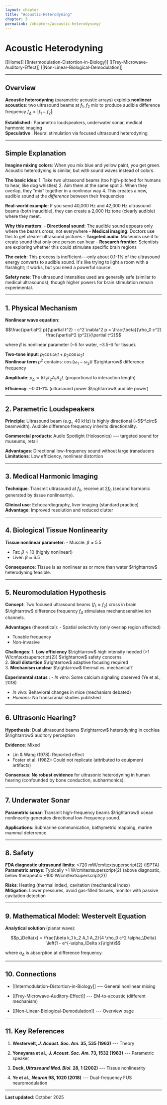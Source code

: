 ```yaml
---
layout: chapter
title: "Acoustic-Heterodyning"
chapter: 3
permalink: /chapters/acoustic-heterodyning/
---
```


# Acoustic Heterodyning

\[\[Home\]\]
\[\[Intermodulation-Distortion-in-Biology\]\]
\[\[Frey-Microwave-Auditory-Effect\]\]
\[\[Non-Linear-Biological-Demodulation\]\]

<div class="center">

------------------------------------------------------------------------

</div>

## Overview

**Acoustic heterodyning** (parametric acoustic arrays) exploits
**nonlinear acoustics**: two ultrasound beams at $`f_1`$, $`f_2`$
mix to produce audible difference frequency $`f_\Delta = |f_1 - f_2|`$.

**Established** : Parametric loudspeakers, underwater sonar,
medical harmonic imaging  
**Speculative** : Neural stimulation via focused ultrasound
heterodyning

<div class="center">

------------------------------------------------------------------------

</div>

## Simple Explanation 

**Imagine mixing colors**: When you mix blue and yellow paint, you
get green. Acoustic heterodyning is similar, but with sound waves
instead of colors.

**The basic idea**: 1. Take two ultrasound beams (too high-pitched
for humans to hear, like dog whistles) 2. Aim them at the same spot 3.
When they overlap, they “mix” together in a nonlinear way 4. This
creates a new, audible sound at the *difference* between their
frequencies

**Real-world example**: If you send 40,000 Hz and 42,000 Hz
ultrasound beams (both inaudible), they can create a 2,000 Hz tone
(clearly audible) where they meet.

**Why this matters**: - **Directional sound**: The audible
sound appears only where the beams cross, not everywhere -
**Medical imaging**: Doctors use this to get clearer ultrasound
pictures - **Targeted audio**: Museums use it to create sound that
only one person can hear - **Research frontier**: Scientists are
exploring whether this could stimulate specific brain regions

**The catch**: This process is inefficient---only about 0.1-1%
of the ultrasound energy converts to audible sound. It's
like trying to light a room with a flashlight; it works, but you need a
powerful source.

**Safety note**: The ultrasound intensities used are generally safe
(similar to medical ultrasounds), though higher powers for brain
stimulation remain experimental.

<div class="center">

------------------------------------------------------------------------

</div>

## 1. Physical Mechanism 

**Nonlinear wave equation**:
``` math
\frac{\partial^2 p}{\partial t^2} - c^2 \nabla^2 p = \frac{\beta}{\rho_0 c^2} \frac{\partial^2 (p^2)}{\partial t^2}
```
where $`\beta`$ is nonlinear parameter (~5 for water,
~3.5-6 for tissue).

**Two-tone input**: $`p_1 \cos\omega_1 t + p_2 \cos\omega_2 t`$  
**Nonlinear term** $`p^2`$ contains: $`\cos(\omega_1 - \omega_2)t`$
\$\rightarrow\$ difference frequency

**Amplitude**: $`p_\Delta \propto \beta k_1 k_2 A_1 A_2 L`$
(proportional to interaction length)

**Efficiency**: ~0.01-1% (ultrasound power
\$\rightarrow\$ audible power)

<div class="center">

------------------------------------------------------------------------

</div>

## 2. Parametric Loudspeakers 

**Principle**: Ultrasound beam (e.g., 40 kHz) is highly directional
(~5\$^\circ\$ beamwidth). Audible
difference frequency inherits directionality.

**Commercial products**: Audio Spotlight (Holosonics) ---
targeted sound for museums, retail

**Advantages**: Directional low-frequency sound without large
transducers  
**Limitations**: Low efficiency, nonlinear distortion

<div class="center">

------------------------------------------------------------------------

</div>

## 3. Medical Harmonic Imaging 

**Technique**: Transmit ultrasound at $`f_0`$, receive at $`2f_0`$
(second harmonic generated by tissue nonlinearity).

**Clinical use**: Echocardiography, liver imaging (standard
practice)  
**Advantage**: Improved resolution and reduced clutter

<div class="center">

------------------------------------------------------------------------

</div>

## 4. Biological Tissue Nonlinearity 

**Tissue nonlinear parameter**: - Muscle: $`\beta \approx 5.5`$  
- Fat: $`\beta \approx 10`$ (highly nonlinear!)  
- Liver: $`\beta \approx 6.5`$

**Consequence**: Tissue is as nonlinear as or more than water
\$\rightarrow\$ heterodyning feasible.

<div class="center">

------------------------------------------------------------------------

</div>

## 5. Neuromodulation Hypothesis 

**Concept**: Two focused ultrasound beams ($`f_1 \approx f_2`$)
cross in brain \$\rightarrow\$ difference frequency
$`f_\Delta`$ stimulates mechanosensitive ion channels.

**Advantages** (theoretical): - Spatial selectivity (only overlap
region affected)  
- Tunable frequency  
- Non-invasive

**Challenges**: 1. **Low efficiency**
\$\rightarrow\$ high intensity needed (\>1
W/cm\textsuperscript{2}) \$\rightarrow\$
safety concerns  
2. **Skull distortion** \$\rightarrow\$ adaptive
focusing required  
3. **Mechanism unclear** \$\rightarrow\$ thermal
vs. mechanical?

**Experimental status** : - *In vitro*: Some calcium signaling
observed (Ye et al., 2018)  
- *In vivo*: Behavioral changes in mice (mechanism debated)  
- *Humans*: No transcranial studies published

<div class="center">

------------------------------------------------------------------------

</div>

## 6. Ultrasonic Hearing? 

**Hypothesis**: Dual ultrasound beams \$\rightarrow\$
heterodyning in cochlea \$\rightarrow\$ auditory
perception

**Evidence**: Mixed  
- Lin & Wang (1978): Reported effect  
- Foster et al. (1982): Could not replicate (attributed to equipment
artifacts)

**Consensus**: **No robust evidence** for ultrasonic
heterodyning in human hearing (confounded by bone conduction,
subharmonics).

<div class="center">

------------------------------------------------------------------------

</div>

## 7. Underwater Sonar 

**Parametric sonar**: Transmit high-frequency beams
\$\rightarrow\$ ocean nonlinearity generates directional
low-frequency sound.

**Applications**: Submarine communication, bathymetric mapping,
marine mammal deterrence.

<div class="center">

------------------------------------------------------------------------

</div>

## 8. Safety

**FDA diagnostic ultrasound limits**: \<720
mW/cm\textsuperscript{2} (ISPTA)  
**Parametric arrays**: Typically \>1
W/cm\textsuperscript{2} (above diagnostic, below
therapeutic ~100 W/cm\textsuperscript{2})

**Risks**: Heating (thermal index), cavitation (mechanical index)  
**Mitigation**: Lower pressures, avoid gas-filled tissues, monitor
with passive cavitation detection

<div class="center">

------------------------------------------------------------------------

</div>

## 9. Mathematical Model: Westervelt Equation

**Analytical solution** (planar wave):
``` math
p_\Delta(x) = \frac{\beta k_1 k_2 A_1 A_2}{4 \rho_0 c^2 \alpha_\Delta} \left(1 - e^{-\alpha_\Delta x}\right)
```
where $`\alpha_\Delta`$ is absorption at difference frequency.

<div class="center">

------------------------------------------------------------------------

</div>

## 10. Connections

- \[\[Intermodulation-Distortion-in-Biology\]\] --- General
  nonlinear mixing  

- \[\[Frey-Microwave-Auditory-Effect\]\] --- EM-to-acoustic
  (different mechanism)  

- \[\[Non-Linear-Biological-Demodulation\]\] --- Overview page

<div class="center">

------------------------------------------------------------------------

</div>

## 11. Key References

1.  **Westervelt, *J. Acoust. Soc. Am.* 35, 535 (1963)** ---
    Theory  

2.  **Yoneyama et al., *J. Acoust. Soc. Am.* 73, 1532 (1983)**
    --- Parametric speaker  

3.  **Duck, *Ultrasound Med. Biol.* 28, 1 (2002)** ---
    Tissue nonlinearity  

4.  **Ye et al., *Neuron* 98, 1020 (2018)** ---
    Dual-frequency FUS neuromodulation

<div class="center">

------------------------------------------------------------------------

</div>

**Last updated**: October 2025
